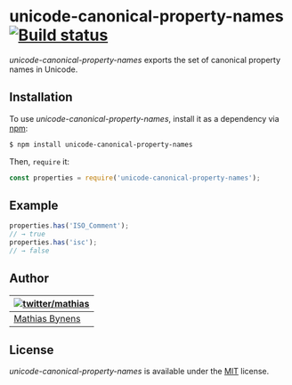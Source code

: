 # unicode-canonical-property-names [![Build status](https://travis-ci.org/mathiasbynens/unicode-canonical-property-names.svg?branch=master)](https://travis-ci.org/mathiasbynens/unicode-canonical-property-names)

_unicode-canonical-property-names_ exports the set of canonical property names in Unicode.

## Installation

To use _unicode-canonical-property-names_, install it as a dependency via [npm](https://www.npmjs.com/):

```bash
$ npm install unicode-canonical-property-names
```

Then, `require` it:

```js
const properties = require('unicode-canonical-property-names');
```

## Example

```js
properties.has('ISO_Comment');
// → true
properties.has('isc');
// → false
```

## Author

| [![twitter/mathias](https://gravatar.com/avatar/24e08a9ea84deb17ae121074d0f17125?s=70)](https://twitter.com/mathias "Follow @mathias on Twitter") |
|---|
| [Mathias Bynens](https://mathiasbynens.be/) |

## License

_unicode-canonical-property-names_ is available under the [MIT](https://mths.be/mit) license.
